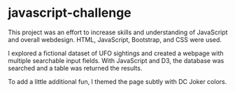 # javascript-challenge

This project was an effort to increase skills and understanding of JavaScript and overall webdesign.  HTML, JavaScript, Bootstrap, and CSS were used.

I explored a fictional dataset of UFO sightings and created a webpage with multiple searchable input fields.  With JavaScript and D3, the database was searched and a table was returned the results.

To add a little additional fun, I themed the page subtly with DC Joker colors.
